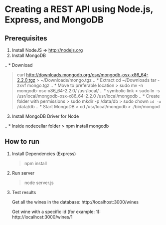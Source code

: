 # Creating a REST API using Node.js, Express, and MongoDB

## Prerequisites
1. Install NodeJS => http://nodejs.org
2. Install MongoDB

.. * Download
> curl http://downloads.mongodb.org/osx/mongodb-osx-x86_64-2.2.0.tgz > ~/Downloads/mongo.tgz
.. * Extract
> cd ~/Downloads
> tar -zxvf mongo.tgz
.. * Move to preferable location
	> sudo mv -n mongodb-osx-x86_64-2.2.0/ /usr/local/
.. *  symbolic link
	> sudo ln -s /usr/local/mongodb-osx-x86_64-2.2.0 /usr/local/mongodb
.. *  Create folder with permissions
	> sudo mkdir -p /data/db
	> sudo chown `id -u` /data/db
.. *  Start MongoDB
	> cd /usr/local/mongodb
	> ./bin/mongod

3. Install MongoDB Driver for Node
	
.. * Inside nodecellar folder
	> npm install mongodb



## How to run

1. Install Dependencies (Express)
	> npm install

2. Run server 
	> node server.js

3. Test results
	
	Get all the wines in the database:
		http://localhost:3000/wines
	
	Get wine with a specific id (for example: 1):
		http://localhost:3000/wines/1

